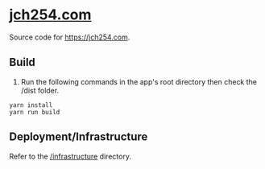# [jch254.com](https://jch254.com)

Source code for https://jch254.com.

## Build
1. Run the following commands in the app's root directory then check the /dist folder.

```
yarn install
yarn run build
```

## Deployment/Infrastructure

Refer to the [/infrastructure](./infrastructure) directory.
